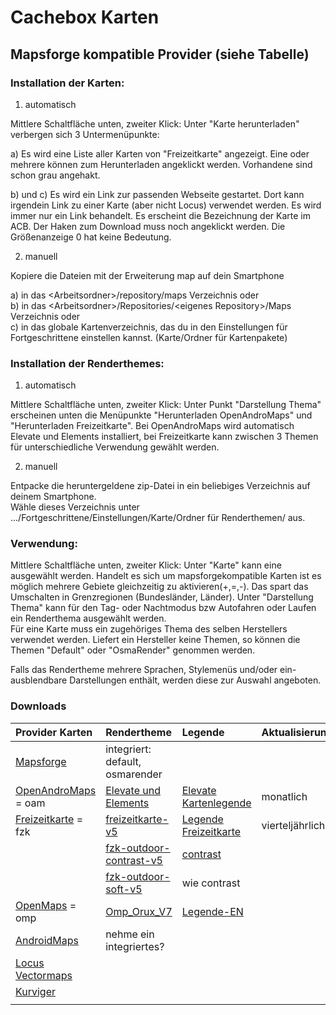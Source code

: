 # Cachebox Karten
## Mapsforge kompatible Provider (siehe Tabelle)
 
### Installation der Karten:
1. automatisch

Mittlere Schaltfläche unten, zweiter Klick:
Unter "Karte herunterladen" verbergen sich 3 Untermenüpunkte:

a) Es wird eine Liste aller Karten von "Freizeitkarte" angezeigt. Eine oder mehrere können zum Herunterladen angeklickt werden. Vorhandene sind schon grau angehakt.

b) und c) Es wird ein Link zur passenden Webseite gestartet. Dort kann irgendein Link zu einer Karte (aber nicht Locus) verwendet werden. Es wird immer nur ein Link behandelt. Es erscheint die Bezeichnung der Karte im ACB. Der Haken zum Download muss noch angeklickt werden. Die Größenanzeige 0 hat keine Bedeutung.

2. manuell

Kopiere die Dateien mit der Erweiterung map auf dein Smartphone

a) in das &lt;Arbeitsordner&gt;/repository/maps Verzeichnis oder  
b) in das &lt;Arbeitsordner&gt;/Repositories/&lt;eigenes Repository&gt;/Maps Verzeichnis oder  
c) in das globale Kartenverzeichnis, das du in den Einstellungen für Fortgeschrittene einstellen kannst. (Karte/Ordner für Kartenpakete)  

### Installation der Renderthemes:
1. automatisch

Mittlere Schaltfläche unten, zweiter Klick:
Unter Punkt "Darstellung Thema" erscheinen unten die Menüpunkte "Herunterladen OpenAndroMaps" und "Herunterladen Freizeitkarte".
Bei OpenAndroMaps wird automatisch Elevate und Elements installiert,
bei Freizeitkarte kann zwischen 3 Themen für unterschiedliche Verwendung gewählt werden.

2. manuell

Entpacke die heruntergeldene zip-Datei in ein beliebiges Verzeichnis auf deinem Smartphone.  
Wähle dieses Verzeichnis unter .../Fortgeschrittene/Einstellungen/Karte/Ordner für Renderthemen/ aus.

### Verwendung:
Mittlere Schaltfläche unten, zweiter Klick: Unter "Karte" kann eine ausgewählt werden.
Handelt es sich um mapsforgekompatible Karten ist es möglich mehrere Gebiete gleichzeitig zu aktivieren(+,=,-). Das spart das Umschalten in Grenzregionen (Bundesländer, Länder).
Unter "Darstellung Thema" kann für den Tag- oder Nachtmodus bzw Autofahren oder Laufen ein Renderthema ausgewählt werden.  
Für eine Karte muss ein zugehöriges Thema des selben Herstellers verwendet werden. Liefert ein Hersteller keine Themen, so können die Themen "Default" oder "OsmaRender" genommen werden.

Falls das Rendertheme mehrere Sprachen, Stylemenüs und/oder ein-ausblendbare Darstellungen enthält, werden diese zur Auswahl angeboten.  

### Downloads
|Provider Karten              | Rendertheme                 | Legende                     | Aktualisierung              |
|:----------------------------|:----------------------------|:----------------------------|:----------------------------|
|[Mapsforge](http://download.mapsforge.org/)|integriert: default, osmarender|||
|[OpenAndroMaps](https://www.openandromaps.org/downloads) = oam |[Elevate und Elements](https://www.openandromaps.org/wp-content/users/tobias/Elevate4.zip)|[Elevate Kartenlegende](https://www.openandromaps.org/wp-content/users/tobias/Elevate_Kartenlegende.pdf)|monatlich|
| [Freizeitkarte](http://www.freizeitkarte-osm.de/android/de/index.html) = fzk|[freizeitkarte-v5](http://download.freizeitkarte-osm.de/android/latest/freizeitkarte-v5.zip)|[Legende Freizeitkarte](http://www.freizeitkarte-osm.de/android/de/legende-freizeitkarte.html)|vierteljährlich|
||[fzk-outdoor-contrast-v5](http://download.freizeitkarte-osm.de/android/latest/fzk-outdoor-contrast-v5.zip)|[contrast](http://www.freizeitkarte-osm.de/android/de/legende-outdoor-contrast.html)||
||[fzk-outdoor-soft-v5](http://download.freizeitkarte-osm.de/android/latest/fzk-outdoor-soft-v5.zip)|wie contrast||
|[OpenMaps](http://openmaps.eu/mapsforgedownload) = omp         |[Omp_Orux_V7](http://openmaps.eu/renderthemes/Omp_Orux_V7.zip)|[Legende-EN](http://openmaps.eu/renderthemes/maplegend_EN.pdf)||
|[AndroidMaps](https://www.androidmaps.co.uk)                   |nehme ein integriertes?                                                   |                             |                 |
|[Locus Vectormaps](http://www.locusvectormaps.com/)            |                                      |                                   |                             |                 |
|[Kurviger](https://offline-maps.kurviger.de)                   |                                      |                                   |                             |                 |
|                                                               |                                      |                                   |                             |                 |

